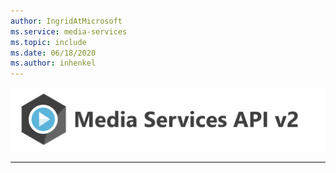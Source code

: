 ```yaml
---
author: IngridAtMicrosoft
ms.service: media-services  
ms.topic: include
ms.date: 06/18/2020
ms.author: inhenkel
---
```


![media services logo](../media/media-services-api-logo/azure-media-services-logo-v2.svg)<br><hr color="#3f3f3f" size="10">

